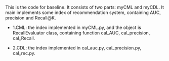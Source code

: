 This is the code for baseline. It consists of two parts: myCML and myCDL. It main implements some index of recommendation system, containing AUC, precision and Recall@K.

* 1.CML: the index implemented in myCML.py, and the object is RecallEvaluator class, containing function cal_AUC, cal_precision, cal_Recall.

* 2.CDL: the index implemented in cal_auc.py, cal_precision.py, cal_rec.py.
